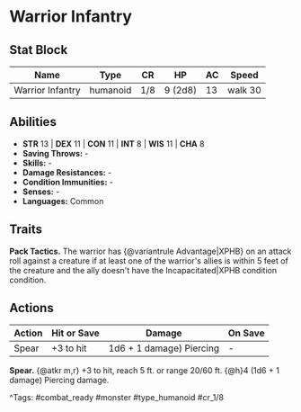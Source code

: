 # Warrior Infantry

## Stat Block

| Name | Type | CR | HP | AC | Speed |
|------|------|----|----|----|-------|
| Warrior Infantry | humanoid | 1/8 | 9 (2d8) | 13 | walk 30 |

## Abilities

- **STR** 13 | **DEX** 11 | **CON** 11 | **INT** 8 | **WIS** 11 | **CHA** 8
- **Saving Throws:** -  
- **Skills:** -  
- **Damage Resistances:** -  
- **Condition Immunities:** -  
- **Senses:** -  
- **Languages:** Common

## Traits

**Pack Tactics.** The warrior has {@variantrule Advantage|XPHB} on an attack roll against a creature if at least one of the warrior's allies is within 5 feet of the creature and the ally doesn't have the Incapacitated|XPHB condition condition.


## Actions

| Action | Hit or Save | Damage | On Save |
|--------|--------------|--------|----------|
| Spear | +3 to hit | 1d6 + 1 damage) Piercing | - |

**Spear.** {@atkr m,r} +3 to hit, reach 5 ft. or range 20/60 ft. {@h}4 (1d6 + 1 damage) Piercing damage.


^Tags: #combat_ready #monster #type_humanoid #cr_1/8